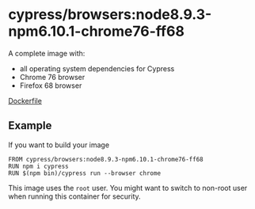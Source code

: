 # cypress/browsers:node8.9.3-npm6.10.1-chrome76-ff68

A complete image with:
- all operating system dependencies for Cypress
- Chrome 76 browser
- Firefox 68 browser

[Dockerfile](Dockerfile)

## Example

If you want to build your image

```
FROM cypress/browsers:node8.9.3-npm6.10.1-chrome76-ff68
RUN npm i cypress
RUN $(npm bin)/cypress run --browser chrome
```

This image uses the `root` user. You might want to switch to non-root
user when running this container for security.
